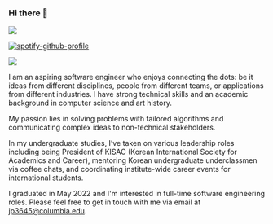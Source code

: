 ### Hi there 👋
<img src="https://capsule-render.vercel.app/api?type=wave&color=auto&height=300&section=header&text=welcome&fontSize=70" />


[![spotify-github-profile](https://spotify-github-profile.vercel.app/api/view?uid=juon0805&cover_image=true&theme=novatorem&bar_color=53b14f&bar_color_cover=true)](https://spotify-github-profile.vercel.app/api/view?uid=juon0805&redirect=true)

<a href="https://hits.seeyoufarm.com"><img src="https://hits.seeyoufarm.com/api/count/incr/badge.svg?url=https%3A%2F%2Fgithub.com%2Fyonnie-park&count_bg=%23FFBEE1&title_bg=%23000000&icon=github.svg&icon_color=%23FFBEE1&title=hits&edge_flat=false"/></a>

I am an aspiring software engineer who enjoys connecting the dots: be it ideas from different disciplines, people from different teams, or applications from different industries. I have strong technical skills and an academic background in computer science and art history.

My passion lies in solving problems with tailored algorithms and communicating complex ideas to non-technical stakeholders.

In my undergraduate studies, I’ve taken on various leadership roles including being President of KISAC (Korean International Society for Academics and Career), mentoring Korean undergraduate underclassmen via coffee chats, and coordinating institute-wide career events for international students.


I graduated in May 2022 and I'm interested in full-time software engineering roles. Please feel free to get in touch with me via email at jp3645@columbia.edu.

